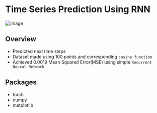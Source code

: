 # Time Series Prediction Using RNN
![image](https://user-images.githubusercontent.com/113231185/213910823-e8220501-01ff-4095-b5e3-142fcebe2655.png)

## Overview
- Predicted next time steps
- Dataset made using 100 points and corresponding `cosine function` 
- Achieved 0.0019 Mean Squared Error(MSE) using simple `Recurrent Neural Network`

## Packages
- torch
- numpy
- matplotlib


